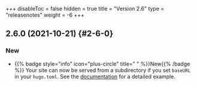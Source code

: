 +++
disableToc = false
hidden = true
title = "Version 2.6"
type = "releasenotes"
weight = -6
+++

## 2.6.0 (2021-10-21) {#2-6-0}

### New

- {{% badge style="info" icon="plus-circle" title=" " %}}New{{% /badge %}} Your site can now be served from a subdirectory if you set `baseURL` in your `hugo.toml`. See the [documentation](configuration/siteorganization/deploymentscenarios/) for a detailed example.
